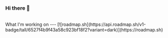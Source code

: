 ### Hi there 👋

<br>
What I'm working on
---
[![roadmap.sh](https://api.roadmap.sh/v1-badge/tall/6527f4b9f43a58c923bf18f2?variant=dark)](https://roadmap.sh)
<!--
**alexforsale/alexforsale** is a ✨ _special_ ✨ repository because its `README.md` (this file) appears on your GitHub profile.

Here are some ideas to get you started:

- 🔭 I’m currently working on ...
- 🌱 I’m currently learning ...
- 👯 I’m looking to collaborate on ...
- 🤔 I’m looking for help with ...
- 💬 Ask me about ...
- 📫 How to reach me: ...
- 😄 Pronouns: ...
- ⚡ Fun fact: ...
-->
<br>

My Stats
---
![GitHub followers](https://img.shields.io/github/followers/alexforsale) ![GitHub User's stars](https://img.shields.io/github/stars/alexforsale)

[![GitHub stats](https://github-readme-stats.vercel.app/api?username=alexforsale&show_icons=true&theme=radical)](https://github.com/anuraghazra/github-readme-stats)
